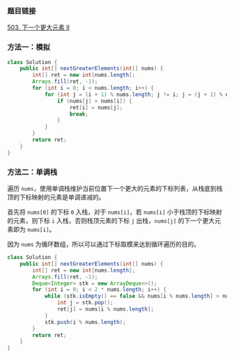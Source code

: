 ### 题目链接
[503. 下一个更大元素 II](https://leetcode.cn/problems/next-greater-element-ii)

### 方法一：模拟
```Java
class Solution {
    public int[] nextGreaterElements(int[] nums) {
        int[] ret = new int[nums.length];
        Arrays.fill(ret, -1);
        for (int i = 0; i < nums.length; i++) {
            for (int j = (i + 1) % nums.length; j != i; j = (j + 1) % nums.length) {
                if (nums[j] > nums[i]) {
                    ret[i] = nums[j];
                    break;
                }
            }
        }
        return ret;
    }
}
```

### 方法二：单调栈
遍历 `nums`，使用单调栈维护当前位置下一个更大的元素的下标列表，从栈底到栈顶的下标映射的元素是单调递减的。

首先将 `nums[0]` 的下标 `0` 入栈，对于 `nums[i]`，若 `nums[i]` 小于栈顶的下标映射的元素，则下标 `i` 入栈，否则栈顶元素的下标 `j` 出栈，`nums[j]` 的下一个更大元素即为 `nums[i]`。

因为 `nums` 为循环数组，所以可以通过下标取模来达到循环遍历的目的。

```Java
class Solution {
    public int[] nextGreaterElements(int[] nums) {
        int[] ret = new int[nums.length];
        Arrays.fill(ret, -1);
        Deque<Integer> stk = new ArrayDeque<>();
        for (int i = 0; i < 2 * nums.length; i++) {
            while (stk.isEmpty() == false && nums[i % nums.length] > nums[stk.peek()]) {
                int j = stk.pop();
                ret[j] = nums[i % nums.length];
            }
            stk.push(i % nums.length);
        }
        return ret;
    }
}
```